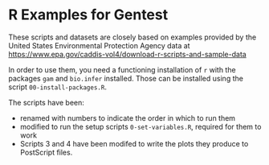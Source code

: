 R Examples for Gentest
======================

These scripts and datasets are closely based on examples provided by
the United States Environmental Protection Agency data at
<https://www.epa.gov/caddis-vol4/download-r-scripts-and-sample-data>

In order to use them, you need a functioning installation of `r`
with the packages `gam` and `bio.infer` installed.
Those can be installed using the script `00-install-packages.R`.

The scripts have been:
* renamed with numbers to indicate the order in which to run them
* modified to run the setup scripts `0-set-variables.R`, required
  for them to work
* Scripts 3 and 4 have been modifed to write the plots they produce
  to PostScript files.






